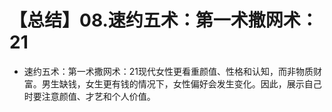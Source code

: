 # 【总结】08.速约五术：第一术撒网术：21

-   速约五术：第一术撒网术：21现代女性更看重颜值、性格和认知，而非物质财富。男生缺钱，女生更有钱的情况下，女性偏好会发生变化。因此，展示自己时要注意颜值、才艺和个人价值。